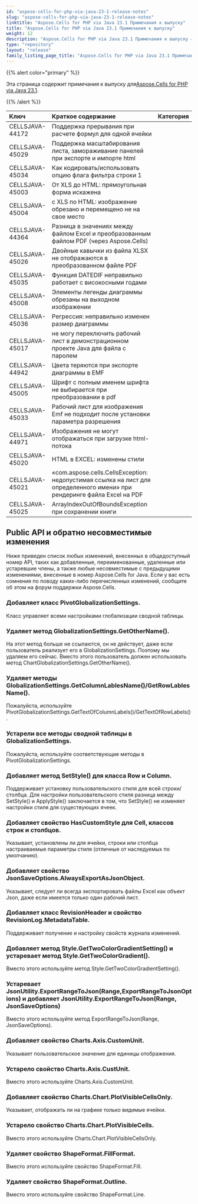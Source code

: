 ```yaml
---
id: "aspose-cells-for-php-via-java-23-1-release-notes"
slug: "aspose-cells-for-php-via-java-23-1-release-notes"
linktitle: "Aspose.Cells for PHP via Java 23.1 Примечания к выпуску"
title: "Aspose.Cells for PHP via Java 23.1 Примечания к выпуску"
weight: 12
description: "Aspose.Cells for PHP via Java 23.1 Примечания к выпуску – the latest updates and fixes."
type: "repository"
layout: "release"
family_listing_page_title: "Aspose.Cells for PHP via Java 23.1 Примечания к выпуску"
---
```

{{% alert color="primary" %}}

 Эта страница содержит примечания к выпуску для[Aspose.Cells for PHP via Java 23.1](https://releases.aspose.com/cells/php/new-releases/aspose.cells-for-php-via-java-23.1/).

{{% /alert %}}

|**Ключ**|**Краткое содержание**|**Категория**|
| :- | :- | :- |
|CELLSJAVA-44172|Поддержка прерывания при расчете формул для одной ячейки|
|CELLSJAVA-45029|Поддержка масштабирования листа, замораживание панелей при экспорте и импорте html|
|CELLSJAVA-45034|Как кодировать/использовать опцию флага фильтра строки 1|
|CELLSJAVA-45003|От XLS до HTML: прямоугольная форма искажена|
|CELLSJAVA-45004|с XLS по HTML: изображение обрезано и перемещено не на свое место|
|CELLSJAVA-44364|Разница в значениях между файлом Excel и преобразованным файлом PDF (через Aspose.Cells)|
|CELLSJAVA-45026|Двойные кавычки из файла XLSX не отображаются в преобразованном файле PDF|
|CELLSJAVA-45035|Функция DATEDIF неправильно работает с високосными годами|
|CELLSJAVA-45008|Элементы легенды диаграммы обрезаны на выходном изображении|
|CELLSJAVA-45036|Регрессия: неправильно изменен размер диаграммы|
|CELLSJAVA-45017|не могу переключить рабочий лист в демонстрационном проекте Java для файла с паролем|
|CELLSJAVA-44942|Цвета теряются при экспорте диаграммы в EMF|
|CELLSJAVA-45005|Шрифт с полным именем шрифта не выбирается при преобразовании в pdf|
|CELLSJAVA-45033|Рабочий лист для изображения Emf не подходит после установки параметра разрешения|
|CELLSJAVA-44971|Изображения не могут отображаться при загрузке html-потока|
|CELLSJAVA-45020|HTML в EXCEL: изменены стили|
|CELLSJAVA-45021|«com.aspose.cells.CellsException: недопустимая ссылка на лист для определенного имени» при рендеринге файла Excel на PDF|
|CELLSJAVA-45025|ArrayIndexOutOfBoundsException при сохранении книги|

##  **Public API и обратно несовместимые изменения**

Ниже приведен список любых изменений, внесенных в общедоступный номер API, таких как добавленные, переименованные, удаленные или устаревшие члены, а также любые несовместимые с предыдущими изменениями, внесенные в номер Aspose.Cells for Java. Если у вас есть сомнения по поводу каких-либо перечисленных изменений, сообщите об этом на форум поддержки Aspose.Cells.

###  **Добавляет класс PivotGlobalizationSettings.**

Класс управляет всеми настройками глобализации сводной таблицы.

###  **Удаляет метод GlobalizationSettings.GetOtherName().**

На этот метод больше не ссылаются, он не действует, даже если пользователь реализует его в GlobalizationSettings. Поэтому мы удаляем его сейчас. Вместо этого пользователь должен использовать метод ChartGlobalizationSettings.GetOtherName().

###  **Удаляет методы GlobalizationSettings.GetColumnLablesName()/GetRowLablesName().**

Пожалуйста, используйте PivotGlobalizationSettings.GetTextOfColumnLabels()/GetTextOfRowLabels().

###  **Устарели все методы сводной таблицы в GlobalizationSettings.**

Пожалуйста, используйте соответствующие методы в PivotGlobalizationSettings.

###  **Добавляет метод SetStyle() для класса Row и Column.**

Поддерживает установку пользовательского стиля для всей строки/столбца. Для настройки пользовательского стиля разница между SetStyle() и ApplyStyle() заключается в том, что SetStyle() не изменяет настройки стиля для существующих ячеек.

###  **Добавляет свойство HasCustomStyle для Cell, классов строк и столбцов.**

Указывает, установлены ли для ячейки, строки или столбца настраиваемые параметры стиля (отличные от наследуемых по умолчанию).

###  **Добавляет свойство JsonSaveOptions.AlwaysExportAsJsonObject.**

Указывает, следует ли всегда экспортировать файлы Excel как объект Json, даже если имеется только один рабочий лист.

###  **Добавляет класс RevisionHeader и свойство RevisionLog.MetadataTable.**

Поддерживает получение и настройку свойств журнала изменений.

###  **Добавляет метод Style.GetTwoColorGradientSetting() и устаревает метод Style.GetTwoColorGradient().**

Вместо этого используйте метод Style.GetTwoColorGradientSetting().

###  **Устаревает JsonUtility.ExportRangeToJson(Range,ExportRangeToJsonOptions) и добавляет JsonUtility.ExportRangeToJson(Range, JsonSaveOptions)**

Вместо этого используйте метод ExportRangeToJson(Range, JsonSaveOptions).

###  **Добавляет свойство Charts.Axis.CustomUnit.**

Указывает пользовательское значение для единицы отображения.

###  **Устарело свойство Charts.Axis.CustUnit.**

Вместо этого используйте Charts.Axis.CustomUnit.

###  **Добавляет свойство Charts.Chart.PlotVisibleCellsOnly.**

Указывает, отображать ли на графике только видимые ячейки.

###  **Устарело свойство Charts.Chart.PlotVisibleCells.**

Вместо этого используйте Charts.Chart.PlotVisibleCellsOnly.

###  **Удаляет свойство ShapeFormat.FillFormat.**

Вместо этого используйте свойство ShapeFormat.Fill.

###  **Удаляет свойство ShapeFormat.Outline.**

Вместо этого используйте свойство ShapeFormat.Line.